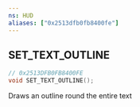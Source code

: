 ```yaml
---
ns: HUD
aliases: ["0x2513dfb0fb8400fe"]
---
```

## SET_TEXT_OUTLINE

```c
// 0x2513DFB0FB8400FE
void SET_TEXT_OUTLINE();
```

Draws an outline round the entire text


